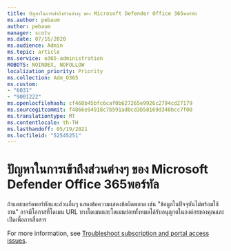 ```yaml
---
title: ปัญหาในการเข้าถึงส่วนต่างๆ ของ Microsoft Defender Office 365พอร์ทัล
ms.author: pebaum
author: pebaum
manager: scotv
ms.date: 07/16/2020
ms.audience: Admin
ms.topic: article
ms.service: o365-administration
ROBOTS: NOINDEX, NOFOLLOW
localization_priority: Priority
ms.collection: Adm_O365
ms.custom:
- "6031"
- "9001222"
ms.openlocfilehash: cf460b45bfc6caf0b627265e9926c2794cd27179
ms.sourcegitcommit: f4866e94918c7b591ad0cd3b58169d340bcc7f00
ms.translationtype: MT
ms.contentlocale: th-TH
ms.lasthandoff: 05/19/2021
ms.locfileid: "52545251"
---
```

# <a name="issues-accessing-sections-of-microsoft-defender-for-office-365-portal"></a>ปัญหาในการเข้าถึงส่วนต่างๆ ของ Microsoft Defender Office 365พอร์ทัล

ถ้าแดชบอร์ดพอร์ทัลและส่วนอื่นๆ แสดงข้อความแสดงข้อผิดพลาด เช่น "ข้อมูลในปัจจุบันไม่พร้อมใช้งาน" อาจมีโอกาสที่โดเมน URL บางโดเมนและโดเมนย่อยทั้งหมดได้รับอนุญาตในองค์กรของคุณและเปิดเพื่อการสื่อสาร 

For more information, see [Troubleshoot subscription and portal access issues](/windows/security/threat-protection/microsoft-defender-atp/troubleshoot-onboarding-error-messages#data-currently-isnt-available-on-some-sections-of-the-portal).